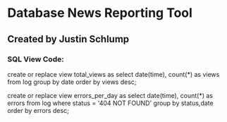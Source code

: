# Database News Reporting Tool

## Created by Justin Schlump

### SQL View Code:
   create or replace view total_views as
   select date(time), count(*) as views
   from log
   group by date
   order by views desc;

   create or replace view errors_per_day as
   select date(time), count(*)
   as errors
   from log
   where status = '404 NOT FOUND'
   group by status,date
   order by errors desc;

